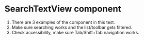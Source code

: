 # SearchTextView component

1. There are 3 examples of the component in this test.
2. Make sure searching works and the list/toolbar gets filtered.
3. Check accessibility, make sure Tab/Shift+Tab navigation works.
